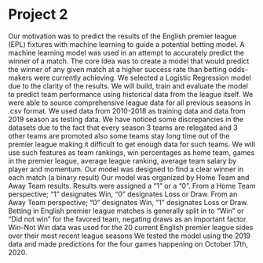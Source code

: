 # Project 2
Our motivation was to predict the results of the English premier league (EPL) fixtures with machine learning to guide a potential betting model.
A machine learning model was used in an attempt to accurately predict the winner of a match.
The core idea was to create a model that would predict the winner of any given match at a higher success rate than betting odds-makers were currently achieving.
We selected a Logistic Regression model due to the clarity of the results. We will build, train and evaluate the model to predict team performance using historical data from the league itself. We were able to source comprehensive league data for all previous seasons in .csv format. We used data from 2010-2018 as training data and data from 2019 season as testing data. We have noticed some discrepancies in the datasets due to the fact that every season 3 teams are relegated and 3 other teams are promoted also some teams stay long time out of the premier league making it difficult to get enough data for such teams. We will use such features as team rankings, win percentages as home team, games in the premier league, average league ranking, average team salary by player and momentum.
Our model was designed to find a clear winner in each match (a binary result)
Our model was organized by Home Team and Away Team results. Results were assigned a “1” or a “0”. From a Home Team perspective; “1” designates Win, “0” designates Loss or Draw. From an Away Team perspective; “0” designates Win, “1” designates Loss or Draw.
Betting in English premier league matches is generally split in to “Win” or “Did not win” for the favored team, negating draws as an important factor.
Win-Not Win data was used for the 20 current English premier league sides over their most recent league seasons
We tested the model using the 2019 data and made predictions for the four games happening on October 17th, 2020.


